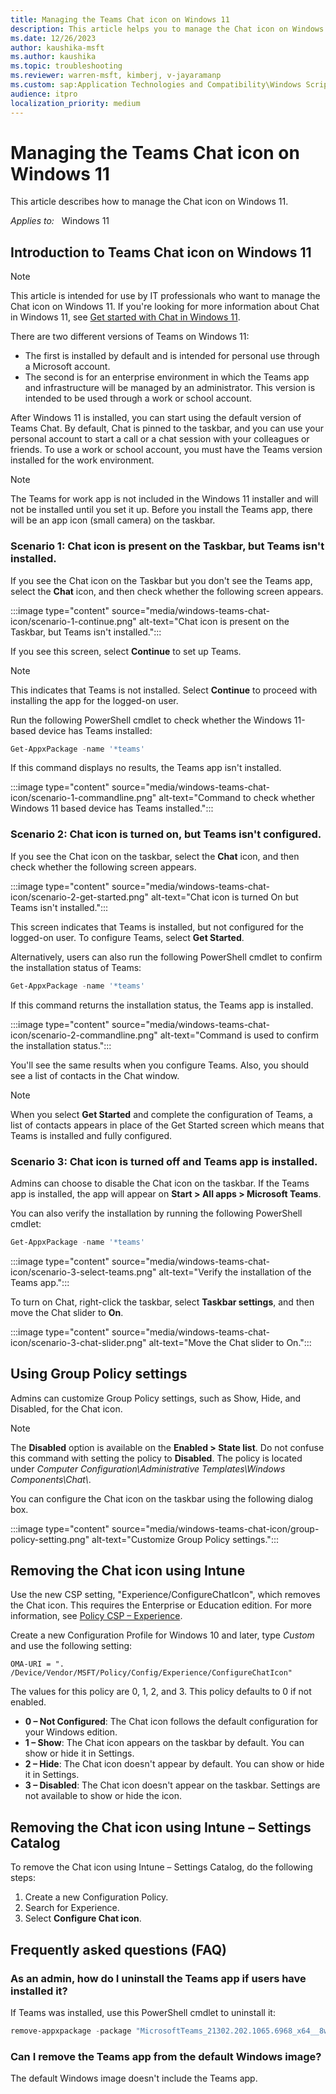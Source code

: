 ```yaml
---
title: Managing the Teams Chat icon on Windows 11
description: This article helps you to manage the Chat icon on Windows 11.
ms.date: 12/26/2023
author: kaushika-msft
ms.author: kaushika
ms.topic: troubleshooting
ms.reviewer: warren-msft, kimberj, v-jayaramanp
ms.custom: sap:Application Technologies and Compatibility\Windows Script Host (CScript or WScript), csstroubleshoot
audience: itpro
localization_priority: medium
---
```

# Managing the Teams Chat icon on Windows 11

This article describes how to manage the Chat icon on Windows 11.

_Applies to:_ &nbsp; Windows 11

## Introduction to Teams Chat icon on Windows 11

> [!NOTE]
> This article is intended for use by IT professionals who want to manage the Chat icon on Windows 11. If you're looking for more information about Chat in Windows 11, see [Get started with Chat in Windows 11](https://support.microsoft.com/office/get-started-with-chat-in-windows-11-e6b36559-3ddd-4b10-a36f-b09bc96480a6).

There are two different versions of Teams on Windows 11:

- The first is installed by default and is intended for personal use through a Microsoft account.
- The second is for an enterprise environment in which the Teams app and infrastructure will be managed by an administrator. This version is intended to be used through a work or school account.

After Windows 11 is installed, you can start using the default version of Teams Chat. By default, Chat is pinned to the taskbar, and you can use your personal account to start a call or a chat session with your colleagues or friends. To use a work or school account, you must have the Teams version installed for the work environment.

> [!NOTE]
> The Teams for work app is not included in the Windows 11 installer and will not be installed until you set it up. Before you install the Teams app, there will be an app icon (small camera) on the taskbar.

### Scenario 1: Chat icon is present on the Taskbar, but Teams isn't installed.

If you see the Chat icon on the Taskbar but you don't see the Teams app, select the **Chat** icon, and then check whether the following screen appears.

:::image type="content" source="media/windows-teams-chat-icon/scenario-1-continue.png" alt-text="Chat icon is present on the Taskbar, but Teams isn't installed.":::

If you see this screen, select **Continue** to set up Teams.

> [!NOTE]
> This indicates that Teams is not installed. Select **Continue** to proceed with installing the app for the logged-on user.

Run the following PowerShell cmdlet to check whether the Windows 11-based device has Teams installed:

```PowerShell
Get-AppxPackage -name '*teams'
```

If this command displays no results, the Teams app isn't installed.

:::image type="content" source="media/windows-teams-chat-icon/scenario-1-commandline.png" alt-text="Command to check whether Windows 11 based device has Teams installed.":::

### Scenario 2: Chat icon is turned on, but Teams isn't configured.

If you see the Chat icon on the taskbar, select the **Chat** icon, and then check whether the following screen appears.

:::image type="content" source="media/windows-teams-chat-icon/scenario-2-get-started.png" alt-text="Chat icon is turned On but Teams isn't installed.":::

This screen indicates that Teams is installed, but not configured for the logged-on user. To configure Teams, select **Get Started**.

Alternatively, users can also run the following PowerShell cmdlet to confirm the installation status of Teams:

```PowerShell
Get-AppxPackage -name '*teams'
```

If this command returns the installation status, the Teams app is installed.

:::image type="content" source="media/windows-teams-chat-icon/scenario-2-commandline.png" alt-text="Command is used to confirm the installation status.":::

You'll see the same results when you configure Teams. Also, you should see a list of contacts in the Chat window.

> [!NOTE]
> When you select **Get Started** and complete the configuration of Teams, a list of contacts appears in place of the Get Started screen which means that Teams is installed and fully configured.  

### Scenario 3: Chat icon is turned off and Teams app is installed.

Admins can choose to disable the Chat icon on the taskbar. If the Teams app is installed, the app will appear on **Start > All apps > Microsoft Teams**.

You can also verify the installation by running the following PowerShell cmdlet:

```PowerShell
Get-AppxPackage -name '*teams'
```

:::image type="content" source="media/windows-teams-chat-icon/scenario-3-select-teams.png" alt-text="Verify the installation of the Teams app.":::

To turn on Chat, right-click the taskbar, select **Taskbar settings**, and then move the Chat slider to **On**.

:::image type="content" source="media/windows-teams-chat-icon/scenario-3-chat-slider.png" alt-text="Move the Chat slider to On.":::

## Using Group Policy settings

Admins can customize Group Policy settings, such as Show, Hide, and Disabled, for the Chat icon.

> [!NOTE]
> The **Disabled** option is available on the **Enabled > State list**. Do not confuse this command with setting the policy to **Disabled**. The policy is located under *Computer Configuration\\Administrative Templates\\Windows Components\\Chat\\*.

You can configure the Chat icon on the taskbar using the following dialog box.

:::image type="content" source="media/windows-teams-chat-icon/group-policy-setting.png" alt-text="Customize Group Policy settings.":::

## Removing the Chat icon using Intune

Use the new CSP setting, "Experience/ConfigureChatIcon", which removes the Chat icon. This requires the Enterprise or Education edition. For more information, see [Policy CSP – Experience](/windows/client-management/mdm/policy-csp-experience).

Create a new Configuration Profile for Windows 10 and later, type *Custom* and use the following setting:

`OMA-URI = ". /Device/Vendor/MSFT/Policy/Config/Experience/ConfigureChatIcon"`

The values for this policy are 0, 1, 2, and 3. This policy defaults to 0 if not enabled.

- **0 – Not Configured**: The Chat icon follows the default configuration for your Windows edition.
- **1 – Show**: The Chat icon appears on the taskbar by default. You can show or hide it in Settings.
- **2 – Hide**: The Chat icon doesn't appear by default. You can show or hide it in Settings.
- **3 – Disabled**: The Chat icon doesn't appear on the taskbar. Settings are not available to show or hide the icon.

## Removing the Chat icon using Intune – Settings Catalog

To remove the Chat icon using Intune – Settings Catalog, do the following steps:

1. Create a new Configuration Policy.
1. Search for Experience.
1. Select **Configure Chat icon**.

## Frequently asked questions (FAQ)

### As an admin, how do I uninstall the Teams app if users have installed it?

If Teams was installed, use this PowerShell cmdlet to uninstall it:

```PowerShell
remove-appxpackage -package "MicrosoftTeams_21302.202.1065.6968_x64__8wekyb3d8bbwe"
```

### Can I remove the Teams app from the default Windows image?

The default Windows image doesn't include the Teams app.
